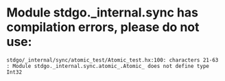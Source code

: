 # Module stdgo._internal.sync has compilation errors, please do not use:
```
stdgo/_internal/sync/atomic_test/Atomic_test.hx:100: characters 21-63 : Module stdgo._internal.sync.atomic_.Atomic_ does not define type Int32

```

